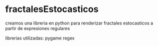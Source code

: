 # fractalesEstocasticos
creamos una libreria en python para renderizar fractales estocasticos a partir de expresiones regulares

librerias utilizadas: 
    pygame
    regex